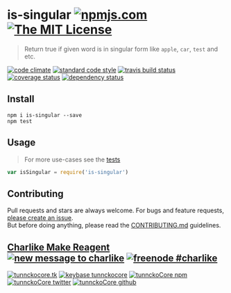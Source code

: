 # is-singular [![npmjs.com][npmjs-img]][npmjs-url] [![The MIT License][license-img]][license-url] 

> Return true if given word is in singular form like `apple`, `car`, `test` and etc.

[![code climate][codeclimate-img]][codeclimate-url] [![standard code style][standard-img]][standard-url] [![travis build status][travis-img]][travis-url] [![coverage status][coveralls-img]][coveralls-url] [![dependency status][david-img]][david-url]


## Install
```
npm i is-singular --save
npm test
```


## Usage
> For more use-cases see the [tests](./test.js)

```js
var isSingular = require('is-singular')
```


## Contributing

Pull requests and stars are always welcome. For bugs and feature requests, [please create an issue](https://github.com/tunnckoCore/is-singular/issues/new).  
But before doing anything, please read the [CONTRIBUTING.md](./CONTRIBUTING.md) guidelines.


## [Charlike Make Reagent](http://j.mp/1stW47C) [![new message to charlike][new-message-img]][new-message-url] [![freenode #charlike][freenode-img]][freenode-url]

[![tunnckocore.tk][author-www-img]][author-www-url] [![keybase tunnckocore][keybase-img]][keybase-url] [![tunnckoCore npm][author-npm-img]][author-npm-url] [![tunnckoCore twitter][author-twitter-img]][author-twitter-url] [![tunnckoCore github][author-github-img]][author-github-url]


[npmjs-url]: https://www.npmjs.com/package/is-singular
[npmjs-img]: https://img.shields.io/npm/v/is-singular.svg?label=is-singular

[license-url]: https://github.com/tunnckoCore/is-singular/blob/master/LICENSE.md
[license-img]: https://img.shields.io/badge/license-MIT-blue.svg


[codeclimate-url]: https://codeclimate.com/github/tunnckoCore/is-singular
[codeclimate-img]: https://img.shields.io/codeclimate/github/tunnckoCore/is-singular.svg

[travis-url]: https://travis-ci.org/tunnckoCore/is-singular
[travis-img]: https://img.shields.io/travis/tunnckoCore/is-singular.svg

[coveralls-url]: https://coveralls.io/r/tunnckoCore/is-singular
[coveralls-img]: https://img.shields.io/coveralls/tunnckoCore/is-singular.svg

[david-url]: https://david-dm.org/tunnckoCore/is-singular
[david-img]: https://img.shields.io/david/tunnckoCore/is-singular.svg

[standard-url]: https://github.com/feross/standard
[standard-img]: https://img.shields.io/badge/code%20style-standard-brightgreen.svg


[author-www-url]: http://www.tunnckocore.tk
[author-www-img]: https://img.shields.io/badge/www-tunnckocore.tk-fe7d37.svg

[keybase-url]: https://keybase.io/tunnckocore
[keybase-img]: https://img.shields.io/badge/keybase-tunnckocore-8a7967.svg

[author-npm-url]: https://www.npmjs.com/~tunnckocore
[author-npm-img]: https://img.shields.io/badge/npm-~tunnckocore-cb3837.svg

[author-twitter-url]: https://twitter.com/tunnckoCore
[author-twitter-img]: https://img.shields.io/badge/twitter-@tunnckoCore-55acee.svg

[author-github-url]: https://github.com/tunnckoCore
[author-github-img]: https://img.shields.io/badge/github-@tunnckoCore-4183c4.svg

[freenode-url]: http://webchat.freenode.net/?channels=charlike
[freenode-img]: https://img.shields.io/badge/freenode-%23charlike-5654a4.svg

[new-message-url]: https://github.com/tunnckoCore/messages
[new-message-img]: https://img.shields.io/badge/send%20me-message-green.svg
